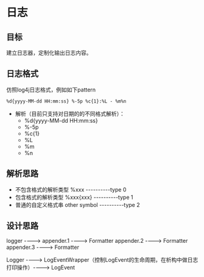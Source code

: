 # 日志

## 目标
建立日志器，定制化输出日志内容。

## 日志格式
仿照log4j日志格式，例如如下pattern
```xml
%d{yyyy-MM-dd HH:mm:ss} %-5p %c{1}:%L - %m%n
```
- 解析（目前只支持对日期的的不同格式解析）：
    - %d{yyyy-MM-dd HH:mm:ss}
    - %-5p
    - %c{1}
    - %L
    - %m
    - %n
## 解析思路
- 不包含格式的解析类型  %xxx          ----------type 0
- 包含格式的解析类型    %xxx{xxx}     ----------type 1
- 普通的自定义格式串    other symbol  ----------type 2

## 设计思路
logger ---->  appender.1 ----> Formatter
              appender.2 ----> Formatter
              appender.3 ----> Formatter

Logger ----> LogEventWrapper（控制LogEvent的生命周期，在析构中做日志打印操作）----> LogEvent 